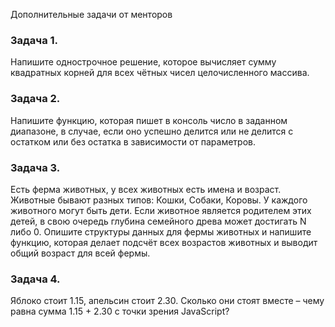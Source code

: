 Дополнительные задачи от менторов

### Задача 1.
Напишите однострочное решение, которое вычисляет сумму квадратных корней для всех чётных чисел целочисленного массива.

### Задача 2.
Напишите функцию, которая пишет в консоль число в заданном диапазоне, в случае, если оно успешно делится или не делится с остатком или без остатка в зависимости от параметров.

### Задача 3.
Есть ферма животных, у всех животных есть имена и возраст. Животные бывают разных типов: Кошки, Собаки, Коровы. У каждого животного могут быть дети. Если животное является родителем этих детей, в свою очередь глубина семейного древа может достигать N либо 0.
Опишите структуры данных для фермы животных и напишите функцию, которая делает подсчёт всех возрастов животных и выводит общий возраст для всей фермы.

### Задача 4.
Яблоко стоит 1.15, апельсин стоит 2.30. Сколько они стоят вместе – чему равна сумма 1.15 + 2.30 с точки зрения JavaScript?